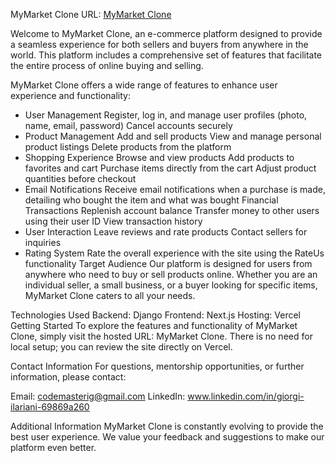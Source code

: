 MyMarket Clone
URL: [MyMarket Clone](https://mymarket-delta.vercel.app/)


Welcome to MyMarket Clone, an e-commerce platform designed to provide a seamless experience for both sellers and buyers from anywhere in the world. This platform includes a comprehensive set of features that facilitate the entire process of online buying and selling.

MyMarket Clone offers a wide range of features to enhance user experience and functionality:

* User Management
Register, log in, and manage user profiles (photo, name, email, password)
Cancel accounts securely
* Product Management
Add and sell products
View and manage personal product listings
Delete products from the platform
* Shopping Experience
Browse and view products
Add products to favorites and cart
Purchase items directly from the cart
Adjust product quantities before checkout
* Email Notifications
Receive email notifications when a purchase is made, detailing who bought the item and what was bought
Financial Transactions
Replenish account balance
Transfer money to other users using their user ID
View transaction history
* User Interaction
Leave reviews and rate products
Contact sellers for inquiries
* Rating System
Rate the overall experience with the site using the RateUs functionality
Target Audience
Our platform is designed for users from anywhere who need to buy or sell products online. Whether you are an individual seller, a small business, or a buyer looking for specific items, MyMarket Clone caters to all your needs.

Technologies Used
Backend: Django
Frontend: Next.js
Hosting: Vercel
Getting Started
To explore the features and functionality of MyMarket Clone, simply visit the hosted URL: MyMarket Clone. There is no need for local setup; you can review the site directly on Vercel.


Contact Information
For questions, mentorship opportunities, or further information, please contact:

Email: codemasterig@gmail.com
LinkedIn: www.linkedin.com/in/giorgi-ilariani-69869a260

Additional Information
MyMarket Clone is constantly evolving to provide the best user experience. We value your feedback and suggestions to make our platform even better.

